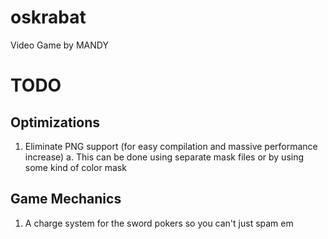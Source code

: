 # oskrabat

Video Game by MANDY

# TODO

## Optimizations

1. Eliminate PNG support (for easy compilation and massive performance increase)
    a. This can be done using separate mask files or by using some kind of color mask

## Game Mechanics

1. A charge system for the sword pokers so you can't just spam em 

